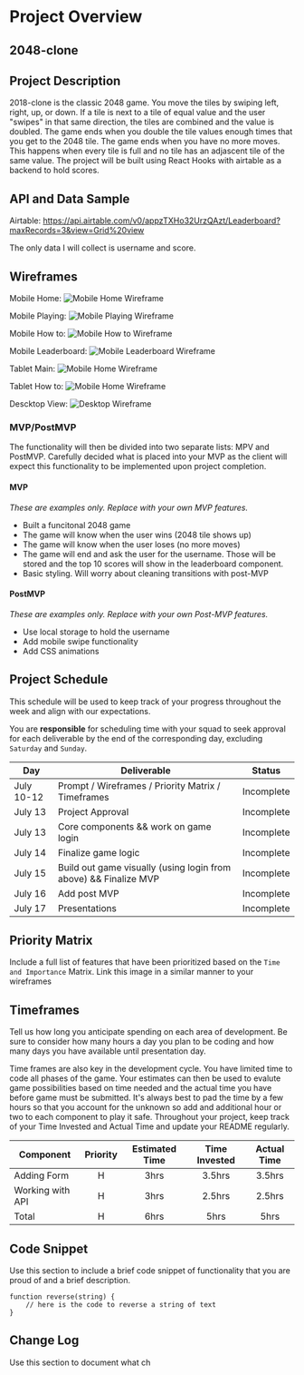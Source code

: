 # Project Overview

## 2048-clone

## Project Description

2018-clone is the classic 2048 game. You move the tiles by swiping left, right, up, or down. If a tile is next to a tile of equal value and the user "swipes" in that same direction, the tiles are combined and the value is doubled. The game ends when you double the tile values enough times that you get to the 2048 tile. The game ends when you have no more moves. This happens when every tile is full and no tile has an adjascent tile of the same value. The project will be built using React Hooks with airtable as a backend to hold scores. 

## API and Data Sample

Airtable: https://api.airtable.com/v0/appzTXHo32UrzQAzt/Leaderboard?maxRecords=3&view=Grid%20view

The only data I will collect is username and score. 

## Wireframes

Mobile Home:
![Mobile Home Wireframe](./home-page-mobile-wireframe.png)

Mobile Playing:
![Mobile Playing Wireframe](./playing-page-mobile-wireframe.png)

Mobile How to:
![Mobile How to Wireframe](./how-to-page-mobile-wireframe.png)

Mobile Leaderboard: 
![Mobile Leaderboard Wireframe](./leaderboard-mobile-wireframe.png)

Tablet Main:
![Mobile Home Wireframe](./tablet-main-wireframe.png)

Tablet How to:
![Mobile Home Wireframe](./tablet-how-to-wireframe.png)

Descktop View:
![Desktop Wireframe](./desktop-wireframe.png)


### MVP/PostMVP

The functionality will then be divided into two separate lists: MPV and PostMVP.  Carefully decided what is placed into your MVP as the client will expect this functionality to be implemented upon project completion.  

#### MVP 
*These are examples only. Replace with your own MVP features.*

- Built a funcitonal 2048 game
- The game will know when the user wins (2048 tile shows up)
- The game will know when the user loses (no more moves)
- The game will end and ask the user for the username. Those will be stored and the top 10 scores will show in the leaderboard component. 
- Basic styling. Will worry about cleaning transitions with post-MVP

#### PostMVP  
*These are examples only. Replace with your own Post-MVP features.*

- Use local storage to hold the username
- Add mobile swipe functionality
- Add CSS animations

## Project Schedule

This schedule will be used to keep track of your progress throughout the week and align with our expectations.  

You are **responsible** for scheduling time with your squad to seek approval for each deliverable by the end of the corresponding day, excluding `Saturday` and `Sunday`.

|  Day | Deliverable | Status
|---|---| ---|
|July 10-12| Prompt / Wireframes / Priority Matrix / Timeframes | Incomplete
|July 13| Project Approval | Incomplete
|July 13| Core components && work on game login | Incomplete
|July 14| Finalize game logic | Incomplete
|July 15| Build out game visually (using login from above) && Finalize MVP | Incomplete
|July 16| Add post MVP | Incomplete
|July 17| Presentations | Incomplete

## Priority Matrix

Include a full list of features that have been prioritized based on the `Time and Importance` Matrix.  Link this image in a similar manner to your wireframes

## Timeframes

Tell us how long you anticipate spending on each area of development. Be sure to consider how many hours a day you plan to be coding and how many days you have available until presentation day.

Time frames are also key in the development cycle.  You have limited time to code all phases of the game.  Your estimates can then be used to evalute game possibilities based on time needed and the actual time you have before game must be submitted. It's always best to pad the time by a few hours so that you account for the unknown so add and additional hour or two to each component to play it safe. Throughout your project, keep track of your Time Invested and Actual Time and update your README regularly.

| Component | Priority | Estimated Time | Time Invested | Actual Time |
| --- | :---: |  :---: | :---: | :---: |
| Adding Form | H | 3hrs| 3.5hrs | 3.5hrs |
| Working with API | H | 3hrs| 2.5hrs | 2.5hrs |
| Total | H | 6hrs| 5hrs | 5hrs |

## Code Snippet

Use this section to include a brief code snippet of functionality that you are proud of and a brief description.  

```
function reverse(string) {
	// here is the code to reverse a string of text
}
```

## Change Log
 Use this section to document what ch
